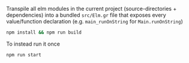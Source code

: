 Transpile all elm modules in the current project
(source-directories + dependencies)
into a bundled `src/Elm.gr` file that exposes every value/function declaration
(e.g. `main_runOnString` for `Main.runOnString`)


```bash
npm install && npm run build
```

To instead run it once

```bash
npm run start
```
